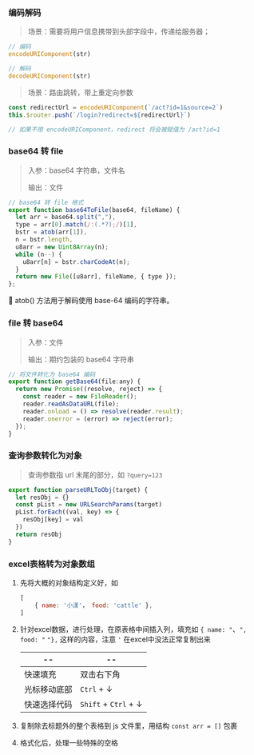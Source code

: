 ### 编码解码

> 场景：需要将用户信息携带到头部字段中，传递给服务器；

```javascript
// 编码
encodeURIComponent(str)

// 解码
decodeURIComponent(str)
```

> 场景：路由跳转，带上重定向参数

```javascript
const redirectUrl = encodeURIComponent(`/act?id=1&source=2`)
this.$router.push(`/login?redirect=${redirectUrl}`)

// 如果不用 encodeURIComponent，redirect 将会被赋值为 /act?id=1
```





### base64 转 file 

> 入参：base64 字符串，文件名
>
> 输出：文件

```javascript
// base64 转 file 格式
export function base64ToFile(base64, fileName) {
  let arr = base64.split(","),
  type = arr[0].match(/:(.*?);/)[1],
  bstr = atob(arr[1]),
  n = bstr.length,
  u8arr = new Uint8Array(n);
  while (n--) {
    u8arr[n] = bstr.charCodeAt(n);
  }
  return new File([u8arr], fileName, { type });
};
```

:whale: atob() 方法用于解码使用 base-64 编码的字符串。





### file 转 base64 

> 入参：文件
>
> 输出：期约包装的 base64 字符串

```javascript
// 将文件转化为 base64 编码
export function getBase64(file:any) {
  return new Promise((resolve, reject) => {
    const reader = new FileReader();
    reader.readAsDataURL(file);
    reader.onload = () => resolve(reader.result);
    reader.onerror = (error) => reject(error);
  });
}
```



### 查询参数转化为对象 

> 查询参数指 url 末尾的部分，如 `?query=123`

```javascript
export function parseURLToObj(target) {
  let resObj = {}
  const pList = new URLSearchParams(target)
  pList.forEach((val, key) => {
    resObj[key] = val
  })
  return resObj
}
```



### excel表格转为对象数组

1. 先将大概的对象结构定义好，如

   ```javascript
   [
       { name: '小漾'， food: 'cattle' },
   ]
   ```

2. 针对excel数据，进行处理，在原表格中间插入列，填充如 `{ name: "`、`", food: "` `"},` 这样的内容，注意 `'` 在excel中没法正常复制出来

   | --           | --                    |
   | ------------ | --------------------- |
   | 快速填充     | 双击右下角            |
   | 光标移动底部 | `Ctrl` + ↓            |
   | 快速选择代码 | `Shift` +  `Ctrl` + ↓ |

3. 复制除去标题外的整个表格到 js 文件里，用结构 `const arr = []` 包裹

4. 格式化后，处理一些特殊的空格
